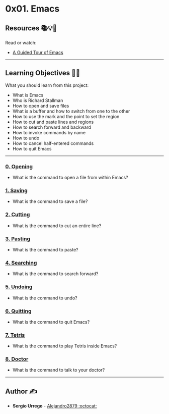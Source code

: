 # 0x01. Emacs

## Resources :books::bulb::rocket:
Read or watch:
* [A Guided Tour of Emacs](https://intranet.hbtn.io/rltoken/i0rSCxE0TwjO7ns-SS2m8A)

---
## Learning Objectives :man_technologist:
What you should learn from this project:

* What is Emacs
* Who is Richard Stallman
* How to open and save files
* What is a buffer and how to switch from one to the other
* How to use the mark and the point to set the region
* How to cut and paste lines and regions
* How to search forward and backward
* How to invoke commands by name
* How to undo
* How to cancel half-entered commands
* How to quit Emacs

---

### [0. Opening](./0-opening)
* What is the command to open a file from within Emacs?


### [1. Saving](./1-saving)
* What is the command to save a file?


### [2. Cutting](./2-cutting)
* What is the command to cut an entire line?


### [3. Pasting](./3-pasting)
* What is the command to paste?


### [4. Searching](./4-searching)
* What is the command to search forward?


### [5. Undoing](./5-undoing)
* What is the command to undo?


### [6. Quitting](./6-quitting)
* What is the command to quit Emacs?


### [7. Tetris](./100-tetris)
* What is the command to play Tetris inside Emacs?


### [8. Doctor](./101-doctor)
* What is the command to talk to your doctor?

---

## Author :writing_hand:
* **Sergio Urrego** - [Alejandro2879 :octocat:](https://github.com/Alejandro2879)